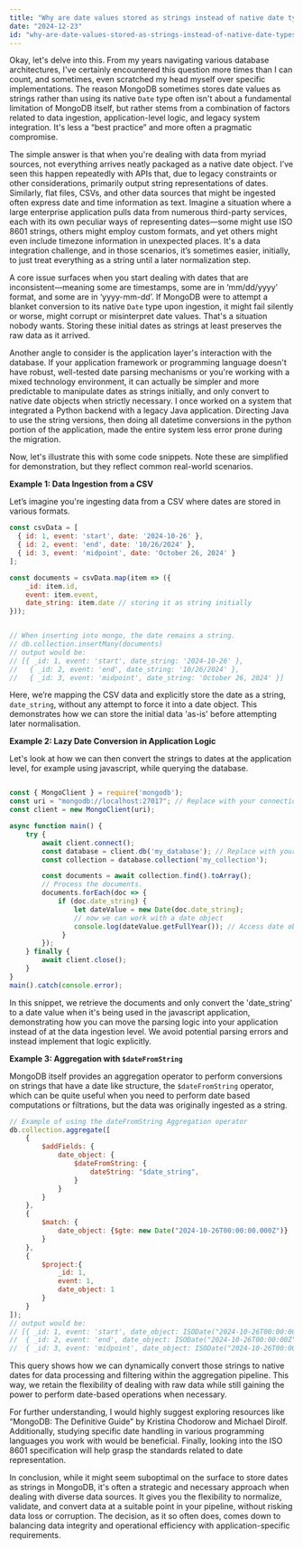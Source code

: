 ```yaml
---
title: "Why are date values stored as strings instead of native date types in MongoDB?"
date: "2024-12-23"
id: "why-are-date-values-stored-as-strings-instead-of-native-date-types-in-mongodb"
---
```


Okay, let's delve into this. From my years navigating various database architectures, I've certainly encountered this question more times than I can count, and sometimes, even scratched my head myself over specific implementations. The reason MongoDB sometimes stores date values as strings rather than using its native `Date` type often isn't about a fundamental limitation of MongoDB itself, but rather stems from a combination of factors related to data ingestion, application-level logic, and legacy system integration. It's less a “best practice” and more often a pragmatic compromise.

The simple answer is that when you're dealing with data from myriad sources, not everything arrives neatly packaged as a native date object. I’ve seen this happen repeatedly with APIs that, due to legacy constraints or other considerations, primarily output string representations of dates. Similarly, flat files, CSVs, and other data sources that might be ingested often express date and time information as text. Imagine a situation where a large enterprise application pulls data from numerous third-party services, each with its own peculiar ways of representing dates—some might use ISO 8601 strings, others might employ custom formats, and yet others might even include timezone information in unexpected places. It's a data integration challenge, and in those scenarios, it’s sometimes easier, initially, to just treat everything as a string until a later normalization step.

A core issue surfaces when you start dealing with dates that are inconsistent—meaning some are timestamps, some are in ‘mm/dd/yyyy’ format, and some are in ‘yyyy-mm-dd’. If MongoDB were to attempt a blanket conversion to its native `Date` type upon ingestion, it might fail silently or worse, might corrupt or misinterpret date values. That's a situation nobody wants. Storing these initial dates as strings at least preserves the raw data as it arrived.

Another angle to consider is the application layer's interaction with the database. If your application framework or programming language doesn't have robust, well-tested date parsing mechanisms or you're working with a mixed technology environment, it can actually be simpler and more predictable to manipulate dates as strings initially, and only convert to native date objects when strictly necessary. I once worked on a system that integrated a Python backend with a legacy Java application. Directing Java to use the string versions, then doing all datetime conversions in the python portion of the application, made the entire system less error prone during the migration.

Now, let's illustrate this with some code snippets. Note these are simplified for demonstration, but they reflect common real-world scenarios.

**Example 1: Data Ingestion from a CSV**

Let’s imagine you're ingesting data from a CSV where dates are stored in various formats.

```javascript
const csvData = [
  { id: 1, event: 'start', date: '2024-10-26' },
  { id: 2, event: 'end', date: '10/26/2024' },
  { id: 3, event: 'midpoint', date: 'October 26, 2024' }
];

const documents = csvData.map(item => ({
    _id: item.id,
    event: item.event,
    date_string: item.date // storing it as string initially
}));


// When inserting into mongo, the date remains a string.
// db.collection.insertMany(documents)
// output would be:
// [{ _id: 1, event: 'start', date_string: '2024-10-26' },
//   { _id: 2, event: 'end', date_string: '10/26/2024' },
//   { _id: 3, event: 'midpoint', date_string: 'October 26, 2024' }]

```

Here, we’re mapping the CSV data and explicitly store the date as a string, `date_string`, without any attempt to force it into a date object. This demonstrates how we can store the initial data 'as-is' before attempting later normalisation.

**Example 2: Lazy Date Conversion in Application Logic**

Let's look at how we can then convert the strings to dates at the application level, for example using javascript, while querying the database.

```javascript

const { MongoClient } = require('mongodb');
const uri = "mongodb://localhost:27017"; // Replace with your connection string
const client = new MongoClient(uri);

async function main() {
    try {
        await client.connect();
        const database = client.db('my_database'); // Replace with your database name
        const collection = database.collection('my_collection');

        const documents = await collection.find().toArray();
        // Process the documents.
        documents.forEach(doc => {
            if (doc.date_string) {
                let dateValue = new Date(doc.date_string);
                // now we can work with a date object
                console.log(dateValue.getFullYear()); // Access date object properties,
             }
        });
    } finally {
        await client.close();
    }
}
main().catch(console.error);
```

In this snippet, we retrieve the documents and only convert the 'date_string' to a date value when it's being used in the javascript application, demonstrating how you can move the parsing logic into your application instead of at the data ingestion level. We avoid potential parsing errors and instead implement that logic explicitly.

**Example 3: Aggregation with `$dateFromString`**

MongoDB itself provides an aggregation operator to perform conversions on strings that have a date like structure, the `$dateFromString` operator, which can be quite useful when you need to perform date based computations or filtrations, but the data was originally ingested as a string.

```javascript
// Example of using the dateFromString Aggregation operator
db.collection.aggregate([
    {
        $addFields: {
            date_object: {
                $dateFromString: {
                    dateString: "$date_string",
                }
            }
        }
    },
    {
        $match: {
            date_object: {$gte: new Date("2024-10-26T00:00:00.000Z")}
        }
    },
    {
        $project:{
            _id: 1,
            event: 1,
            date_object: 1
        }
    }
]);
// output would be:
// [{ _id: 1, event: 'start', date_object: ISODate("2024-10-26T00:00:00Z") },
//  { _id: 2, event: 'end', date_object: ISODate("2024-10-26T00:00:00Z") },
//  { _id: 3, event: 'midpoint', date_object: ISODate("2024-10-26T00:00:00Z") }]

```

This query shows how we can dynamically convert those strings to native dates for data processing and filtering within the aggregation pipeline. This way, we retain the flexibility of dealing with raw data while still gaining the power to perform date-based operations when necessary.

For further understanding, I would highly suggest exploring resources like “MongoDB: The Definitive Guide” by Kristina Chodorow and Michael Dirolf. Additionally, studying specific date handling in various programming languages you work with would be beneficial. Finally, looking into the ISO 8601 specification will help grasp the standards related to date representation.

In conclusion, while it might seem suboptimal on the surface to store dates as strings in MongoDB, it's often a strategic and necessary approach when dealing with diverse data sources. It gives you the flexibility to normalize, validate, and convert data at a suitable point in your pipeline, without risking data loss or corruption. The decision, as it so often does, comes down to balancing data integrity and operational efficiency with application-specific requirements.
